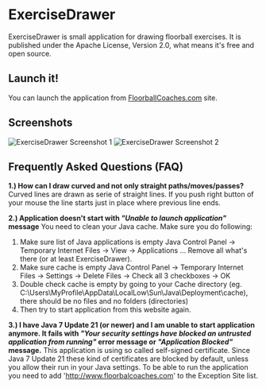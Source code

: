 # ExerciseDrawer
ExerciseDrawer is small application for drawing floorball exercises.
It is published under the Apache License, Version 2.0, what means it's free and open source.

## Launch it!
You can launch the application from [FloorballCoaches.com](http://www.floorballcoaches.com/) site.

## Screenshots
![ExerciseDrawer Screenshot 1](http://www.floorballcoaches.com/exercisedrawer/ExerciseDrawer-1.png)
![ExerciseDrawer Screenshot 2](http://www.floorballcoaches.com/exercisedrawer/ExerciseDrawer-2.png)

## Frequently Asked Questions (FAQ)
**1.) How can I draw curved and not only straight paths/moves/passes?**
Curved lines are drawn as serie of straight lines. If you push right button of your mouse the line starts just in place where previous line ends.

**2.) Application doesn't start with _"Unable to launch application"_ message**
You need to clean your Java cache. Make sure you do following:

1. Make sure list of Java applications is empty
   Java Control Panel -> Temporary Internet Files -> View -> Applications ... Remove all what's there (or at least ExerciseDrawer).
2. Make sure cache is empty
   Java Control Panel -> Temporary Internet Files -> Settings -> Delete Files -> Check all 3 checkboxes -> OK
3. Double check cache is empty by going to your Cache directory (eg. C:\Users\MyProfile\AppData\LocalLow\Sun\Java\Deployment\cache), there should be no files and no folders (directories)
4. Then try to start application from this website again.

**3.) I have Java 7 Update 21 (or newer) and I am unable to start application anymore. It fails with _"Your security settings have blocked an untrusted application from running"_ error message or _"Application Blocked"_ message.**
This application is using so called self-signed certificate. Since Java 7 Update 21 these kind of certificates are blocked by default, unless you allow their run in your Java settings. To be able to run the application you need to add 'http://www.floorbalcoaches.com' to the Exception Site list.
